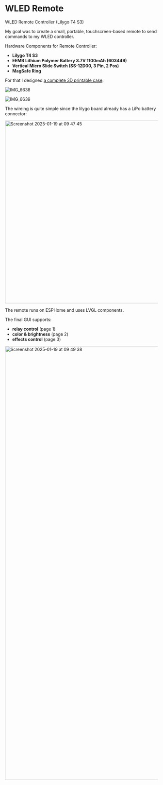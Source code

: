 # WLED Remote
WLED Remote Controller (Lilygo T4 S3)

My goal was to create a small, portable, touchscreen-based remote to send commands to my WLED controller.

Hardware Components for Remote Controller:
+ **Lilygo T4 S3**
+ **EEMB Lithium Polymer Battery 3.7V 1100mAh (603449)**
+ **Vertical Micro Slide Switch (SS-12D00, 3 Pin, 2 Pos)**
+ **MagSafe Ring**

For that I designed [a complete 3D printable case](https://makerworld.com/en/models/973948#profileId-946226).

![IMG_6638](https://github.com/user-attachments/assets/3d03886c-c3a4-44cb-b24c-e5d24dc3571e)

![IMG_6639](https://github.com/user-attachments/assets/f425c645-aa31-4b33-9a2c-50df2af1b459)

The wireing is quite simple since the lilygo board already has a LiPo battery connector:

<img width="601" alt="Screenshot 2025-01-19 at 09 47 45" src="https://github.com/user-attachments/assets/dcc1ce7e-b38c-4db9-b56b-eba25d8046b3" />

The remote runs on ESPHome and uses LVGL components.

The final GUI supports:
+ **relay control** (page 1)
+ **color & brightness** (page 2)
+ **effects control** (page 3)

<img width="1427" alt="Screenshot 2025-01-19 at 09 49 38" src="https://github.com/user-attachments/assets/a721e742-237e-4a8e-8eee-b7703a0a6554" />
